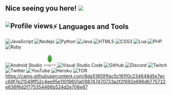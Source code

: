 ## Nice seeing you here! <img src="https://raw.githubusercontent.com/aemmadi/aemmadi/master/wave.gif" width="30px">

## <img align="left" src="https://komarev.com/ghpvc/?username=FlyingndCoding&label=Profile%20views&color=009127" alt="Profile views"/>


## ⚡ Languages and Tools
![JavaScript](https://img.shields.io/badge/-JavaScript-black?style=flat-square&logo=javascript)
![Nodejs](https://img.shields.io/badge/-Nodejs-black?style=flat-square&logo=Node.js)
![Python](https://img.shields.io/badge/-Python-black?style=flat-square&logo=Python) 
![Java](https://img.shields.io/badge/-java-E34A86?style=flat-square&logo=java)
![HTML5](https://img.shields.io/badge/-HTML5-E34F26?style=flat-square&logo=html5&logoColor=white)
![CSS3](https://img.shields.io/badge/-CSS3-1572B6?style=flat-square&logo=css3)
![Lua](https://img.shields.io/badge/lua-%232C2D72.svg?style=for-the-badge&logo=lua&logoColor=white)
![PHP](https://img.shields.io/badge/php-%23777BB4.svg?style=for-the-badge&logo=php&logoColor=white)
![Ruby](https://img.shields.io/badge/ruby-%23CC342D.svg?style=for-the-badge&logo=ruby&logoColor=white)


![Android Studio](https://img.shields.io/badge/Android%20Studio-3DDC84.svg?style=for-the-badge&logo=android-studio&logoColor=white)
<a href="https://www.mongodb.com/" target="_blank"> 
<img src="https://raw.githubusercontent.com/devicons/devicon/master/icons/mongodb/mongodb-original-wordmark.svg" alt="mongodb" width="40" height="40"/> 
</a>
![Visual Studio Code](https://img.shields.io/badge/Visual%20Studio%20Code-0078d7.svg?style=for-the-badge&logo=visual-studio-code&logoColor=white)
![GitHub](https://img.shields.io/badge/github-%23121011.svg?style=for-the-badge&logo=github&logoColor=white)
![Discord](https://img.shields.io/badge/%https://dsc.gg/thegreats-rewards%3E-%237289DA.svg?style=for-the-badge&logo=discord&logoColor=white)
![Twitch](https://img.shields.io/badge/hestreamschess-%239146FF.svg?style=for-the-badge&logo=Twitch&logoColor=white)
![Twitter](https://img.shields.io/badge/rishitsrivastav12-%231DA1F2.svg?style=for-the-badge&logo=Twitter&logoColor=white)
![YouTube](https://img.shields.io/badge/SᑗS-%23FF0000.svg?style=for-the-badge&logo=YouTube&logoColor=white)
![Heroku](https://img.shields.io/badge/heroku-%23430098.svg?style=for-the-badge&logo=heroku&logoColor=white)
![TOR](https://img.shields.io/badge/tor-%237E4798.svg?style=for-the-badge&logo=tor-project&logoColor=white)
https://camo.githubusercontent.com/8da518591fac5c161f0c234648d5e7ecc69f7e21549ff52c4ee95e11019601af/68747470733a2f2f692e696d6775722e636f6d2f775354466b524d2e706e67
